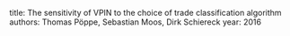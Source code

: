 
title: The sensitivity of VPIN to the choice of trade classification algorithm
authors: Thomas Pöppe, Sebastian Moos, Dirk Schiereck
year: 2016


